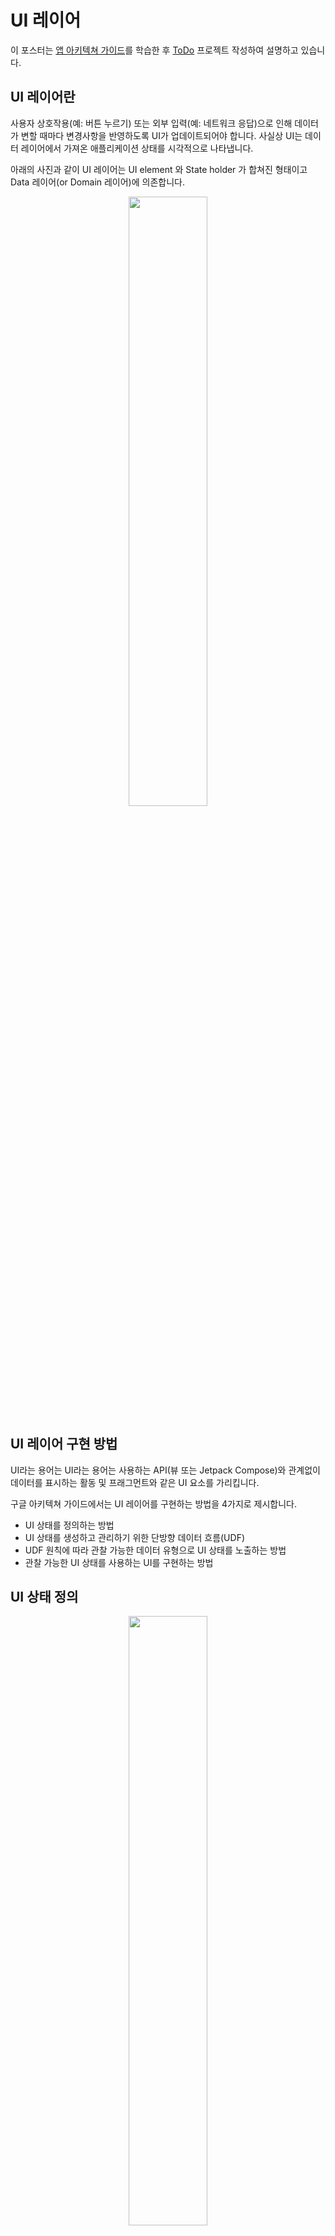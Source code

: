# UI 레이어

이 포스터는 [앱 아키텍쳐 가이드](https://developer.android.com/jetpack/guide?hl=ko)를 학습한 후 [ToDo](https://github.com/tnvnfdla1214/ToDo) 프로젝트 작성하여 설명하고 있습니다.

## UI 레이어란
사용자 상호작용(예: 버튼 누르기) 또는 외부 입력(예: 네트워크 응답)으로 인해 데이터가 변할 때마다 변경사항을 반영하도록 UI가 업데이트되어야 합니다. 사실상 UI는 데이터 레이어에서 가져온 애플리케이션 상태를 시각적으로 나타냅니다. 

아래의 사진과 같이 UI 레이어는 UI element 와 State holder 가 합쳐진 형태이고 Data 레이어(or Domain 레이어)에 의존합니다.


<div align="center">
<img src = "https://user-images.githubusercontent.com/48902047/150626326-5641c94d-19fd-4195-b568-1a7958f57f0b.png" width="50%" height="50%">
</div>

## UI 레이어 구현 방법
UI라는 용어는 UI라는 용어는 사용하는 API(뷰 또는 Jetpack Compose)와 관계없이 데이터를 표시하는 활동 및 프래그먼트와 같은 UI 요소를 가리킵니다.

구글 아키텍쳐 가이드에서는 UI 레이어를 구현하는 방법을 4가지로 제시합니다.

+ UI 상태를 정의하는 방법
+ UI 상태를 생성하고 관리하기 위한 단방향 데이터 흐름(UDF)
+ UDF 원칙에 따라 관찰 가능한 데이터 유형으로 UI 상태를 노출하는 방법
+ 관찰 가능한 UI 상태를 사용하는 UI를 구현하는 방법

## UI 상태 정의

<div align="center">
<img src = "https://user-images.githubusercontent.com/48902047/150626416-d7329707-7919-4167-a602-df0f46f30a85.png" width="50%" height="50%">
</div>

위의 그림과 같이 UI는 UI Element + UI State 입니다.

그 중 UI State 는 앱에서 사용자에게 표시하는 이 정보 입니다.

이 항목은 [StatePatten 프로젝트](https://github.com/tnvnfdla1214/StatePattenSample)도 확인한 후 오시는걸 추천합니다.

State 패턴은 일반적으로 총 4가지의 형태가 있습니다.

각각의 장단점과 사용하기 좋은 프로젝트가 있지만 **구글 아키텍쳐 가이드** 에서는 State 3 를 제시해 줍니다.

ToDo에서 사용했던 State Patten을 짧게 설명을 하면

<div align="center">
<img src = "https://user-images.githubusercontent.com/48902047/150626601-414440a1-7dbc-47f6-9b71-076725cd44a4.png" width="50%" height="50%">
</div>

위의 사진은 ToDo 프로젝트의 sealed class 들 입니다.

해당 내용은 아래와 같이 해당 Ui의 상태에 따라 설정해 놓았습니다.

MVI와 가장 유사한 형태이며 의도를 파악하기 좋지만 표현하고자 하는 모든 상태를 나열해야 하기 때문에 화면이 복잡해지면 상태가 비약적으로 늘어나고 부분적인 업데이트가 불가한게 특징입니다.

 ```Kotlin
sealed class ToDoDetailState {
    object UnInitialized: ToDoDetailState()
    object Loading: ToDoDetailState()
    data class Success(
        val toDoItem: ToDoEntity
    ): ToDoDetailState()
    object Delete: ToDoDetailState()
    object Modify: ToDoDetailState()
    object Error: ToDoDetailState()
    object Write: ToDoDetailState()
}
```

가이드의 이름 규칙은 **기능 + UiState** 으로 작성합니다.

## 단방향 데이터 흐름으로 상태 관리

UI는 Data를 State에 맞춰 이벤트에 적용할 [**비지니스로직**](https://github.com/tnvnfdla1214/-Business_logic) 을 정의하고 제작해 UI 동작 로직에 적용해야 합니다. 그러기 위해서는 로직을 짜야하는데 Activity나 Fragment에 작성할 경우 UI에 부담을 주게됩니다. 또한 양향이 이루어 질 경우 테스트 등 많은 영향을 끼치게 됩니다. 그러므로 Viewmodel을 제작하여 단방향으로 흐르게 하고 Activity와 Fragment는 UI 로직만 수행하여 UI의 부담을 줄여줍니다.
(추가적으로 비지니스 로직은 Damain 레이어를 추가하면 Domain 레이어가 맡게 되고 ViewModel은 Domain 레이어와 연결하는 연결고리가 되어 더욱 커플링을 끊어내게 됩니다.)

아래 사진은 ViewModel을 추가한 Date레이어와 UI 레이어의 연결 그림입니다.

<div align="center">
<img src = "https://user-images.githubusercontent.com/48902047/150627875-dc2f6e23-e4b9-402a-aae0-50456bcf45bc.png" width="50%" height="50%">
</div>

ViewModel의 역할은 다음과 같습니다.

+ ViewModel이 UI에 사용될 상태를 보유하고 노출합니다. UI 상태는 ViewModel에 의해 변환된 애플리케이션 데이터입니다.
+ UI가 ViewModel에 사용자 이벤트를 알립니다.
+ ViewModel이 사용자 작업을 처리하고 상태를 업데이트합니다.
+ 업데이트된 상태가 렌더링할 UI에 다시 제공됩니다.
상태 변경을 야기하는 모든 이벤트에 위의 작업이 반복됩니다.

최종적으로 아래와 같은 이점을 얻게 됩니다.

+ 데이터 일관성: UI용 정보 소스가 하나입니다.
+ 테스트 가능성: 상태 소스가 분리되므로 UI와 별개로 테스트할 수 있습니다.
+ 유지 관리성: 상태 변경은 잘 정의된 패턴을 따릅니다. 즉, 변경은 사용자 이벤트 및 데이터를 가져온 소스 모두의 영향을 받습니다.

## @중요@  UI 상태 노출
우리는 ViewModel의 중요성을 알게 되었습니다. 물론 위와 같은 사항은 **Architecture Pattern** 차트에서 설명한 내용과 일치하여 이해가 쉽습니다.

중요한 부분은 이차트인데 정보가 부족해 정말 애를 많이 먹었습니다.

앞선 내용들을 토대로 ViewModel은 Activity에게 정보를 주기 위해서는 [LiveData](https://github.com/tnvnfdla1214/LiveData) (+ MutableLiveData)를 이용합니다.

그러나 LiveData또한 UI에 밀집하게 연관되어 있고 안드로이드 플렛폼이기 때문에  사용을 지양한다 합니다.

그렇기에 [StateFlow](https://github.com/tnvnfdla1214/StateFlow) 를 사용하게 되는데 링크를 따라 글을 읽어보시기 바랍니다.



